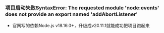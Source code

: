 ### 项目启动失败SyntaxError: The requested module 'node:events' does not provide an export named 'addAbortListener'
- 官网写的依赖Node.js v18.16.0+，升级成v20.11.1就能成功把项目跑起来